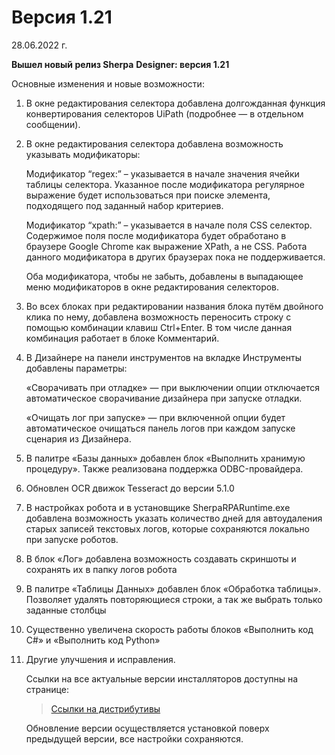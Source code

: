 # Версия 1.21

28.06.2022 г.

**Вышел новый релиз Sherpa** **Designer: версия 1.21**

Основные изменения и новые возможности:

1. В окне редактирования селектора добавлена долгожданная функция конвертирования селекторов UiPath (подробнее — в отдельном сообщении).&#x20;
2.  В окне редактирования селектора добавлена возможность указывать модификаторы:

    Модификатор “regex:” – указывается в начале значения ячейки таблицы селектора. Указанное после модификатора регулярное выражение будет использоваться при поиске элемента, подходящего под заданный набор критериев.

    Модификатор “xpath:” – указывается в начале поля CSS селектор. Содержимое поля после модификатора будет обработано в браузере Google Chrome как выражение XPath, а не CSS. Работа данного модификатора в других браузерах пока не поддерживается.

    Оба модификатора, чтобы не забыть, добавлены в выпадающее меню модификаторов в окне редактирования селекторов.
3. Во всех блоках при редактировании названия блока путём двойного клика по нему, добавлена возможность переносить строку с помощью комбинации клавиш Ctrl+Enter. В том числе данная комбинация работает в блоке Комментарий.
4.  В Дизайнере на панели инструментов на вкладке Инструменты добавлены параметры:

    «Сворачивать при отладке» — при выключении опции отключается автоматическое сворачивание дизайнера при запуске отладки.

    «Очищать лог при запуске» — при включенной опции будет автоматическое очищаться панель логов при каждом запуске сценария из Дизайнера.
5. В палитре «Базы данных» добавлен блок «Выполнить хранимую процедуру». Также реализована поддержка ODBC-провайдера.
6. Обновлен OCR движок Tesseract до версии 5.1.0
7. В настройках робота и в установщике SherpaRPARuntime.exe добавлена возможность указать количество дней для автоудаления старых записей текстовых логов, которые сохраняются локально при запуске роботов.
8. В блок «Лог» добавлена возможность создавать скриншоты и сохранять их в папку логов робота
9. В палитре «Таблицы Данных» добавлен блок «Обработка таблицы». Позволяет удалять повторяющиеся строки, а так же выбрать только заданные столбцы
10. Существенно увеличена скорость работы блоков «Выполнить код C#» и «Выполнить код Python»
11. Другие улучшения и исправления.

    Ссылки на все актуальные версии инсталляторов доступны на странице:

    > [Ссылки на дистрибутивы](../../../ssylki-na-distributivy/)

    Обновление версии осуществляется установкой поверх предыдущей версии, все настройки сохраняются.
